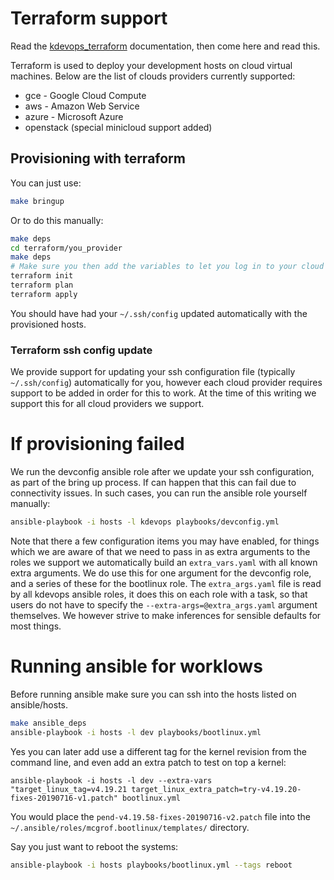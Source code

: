 # Terraform support

Read the [kdevops_terraform](https://github.com/mcgrof/kdevops_terraform)
documentation, then come here and read this.

Terraform is used to deploy your development hosts on cloud virtual machines.
Below are the list of clouds providers currently supported:

  * gce - Google Cloud Compute
  * aws - Amazon Web Service
  * azure - Microsoft Azure
  * openstack (special minicloud support added)

## Provisioning with terraform

You can just use:

```bash
make bringup
```

Or to do this manually:

```bash
make deps
cd terraform/you_provider
make deps
# Make sure you then add the variables to let you log in to your cloud provider
terraform init
terraform plan
terraform apply
```

You should have had your `~/.ssh/config` updated automatically with the
provisioned hosts.

### Terraform ssh config update

We provide support for updating your ssh configuration file (typically
`~/.ssh/config`) automatically for you, however each cloud provider requires
support to be added in order for this to work. At the time of this writing
we support this for all cloud providers we support.

# If provisioning failed

We run the devconfig ansible role after we update your ssh configuration,
as part of the bring up process. If can happen that this can fail due to
connectivity issues. In such cases, you can run the ansible role yourself
manually:

```bash
ansible-playbook -i hosts -l kdevops playbooks/devconfig.yml
```

Note that there a few configuration items you may have enabled, for things
which we are aware of that we need to pass in as extra arguments to
the roles we support we automatically build an `extra_vars.yaml` with all
known extra arguments. We do use this for one argument for the devconfig
role, and a series of these for the bootlinux role. The `extra_args.yaml`
file is read by all kdevops ansible roles, it does this on each role with
a task, so that users do not have to specify the
`--extra-args=@extra_args.yaml` argument themselves. We however strive to
make inferences for sensible defaults for most things.

# Running ansible for worklows

Before running ansible make sure you can ssh into the hosts listed on
ansible/hosts.

```bash
make ansible_deps
ansible-playbook -i hosts -l dev playbooks/bootlinux.yml
```

Yes you can later add use a different tag for the kernel revision from the
command line, and even add an extra patch to test on top a kernel:

```
ansible-playbook -i hosts -l dev --extra-vars "target_linux_tag=v4.19.21 target_linux_extra_patch=try-v4.19.20-fixes-20190716-v1.patch" bootlinux.yml
```

You would place the `pend-v4.19.58-fixes-20190716-v2.patch` file into the
`~/.ansible/roles/mcgrof.bootlinux/templates/` directory.

Say you just want to reboot the systems:

```bash
ansible-playbook -i hosts playbooks/bootlinux.yml --tags reboot
```

